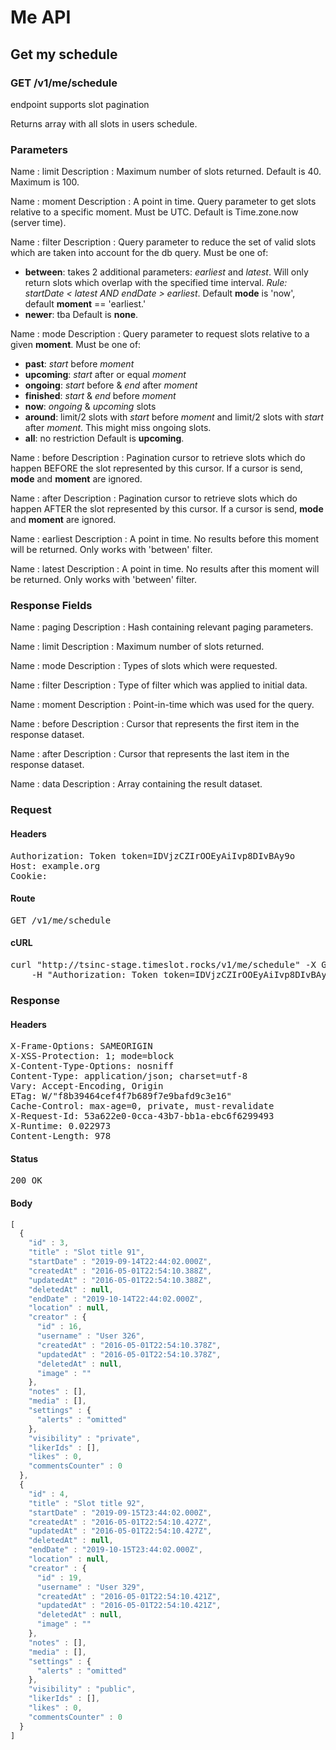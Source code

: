 # Me API

## Get my schedule

### GET /v1/me/schedule

endpoint supports slot pagination

Returns array with all slots in users schedule.

### Parameters

Name : limit
Description : Maximum number of slots returned. Default is 40. Maximum is 100.

Name : moment
Description : A point in time. Query parameter to get slots relative to a specific moment. Must be UTC.
Default is Time.zone.now (server time).

Name : filter
Description : Query parameter to reduce the set of valid slots which are taken into account for the db query. Must be one of:
- **between**: takes 2 additional parameters: *earliest* and *latest*. Will only return slots which overlap with the specified time interval. *Rule: startDate &lt; latest AND endDate &gt; earliest*. Default **mode** is &#39;now&#39;, default **moment** == &#39;earliest.&#39;
- **newer**: tba
Default is **none**.

Name : mode
Description : Query parameter to request slots relative to a given **moment**. Must be one of:
- **past**: *start* before *moment*
- **upcoming**: *start* after or equal *moment*
- **ongoing**: *start* before &amp; *end* after *moment*
- **finished**: *start* &amp; *end* before *moment*
- **now**: *ongoing* &amp; *upcoming* slots
- **around**: limit/2 slots with *start* before *moment* and limit/2 slots with *start* after *moment*. This might miss ongoing slots.
- **all**: no restriction
Default is **upcoming**.

Name : before
Description : Pagination cursor to retrieve slots which do happen BEFORE the slot represented by this cursor. If a cursor is send, **mode** and **moment** are ignored.

Name : after
Description : Pagination cursor to retrieve slots which do happen AFTER the slot represented by this cursor. If a cursor is send, **mode** and **moment** are ignored.

Name : earliest
Description : A point in time. No results before this moment will be returned. Only works with &#39;between&#39; filter.

Name : latest
Description : A point in time. No results after this moment will be returned. Only works with &#39;between&#39; filter.


### Response Fields

Name : paging
Description : Hash containing relevant paging parameters.

Name : limit
Description : Maximum number of slots returned.

Name : mode
Description : Types of slots which were requested.

Name : filter
Description : Type of filter which was applied to initial data.

Name : moment
Description : Point-in-time which was used for the query.

Name : before
Description : Cursor that represents the first item in the response dataset.

Name : after
Description : Cursor that represents the last item in the response dataset.

Name : data
Description : Array containing the result dataset.

### Request

#### Headers

<pre>Authorization: Token token=IDVjzCZIrOOEyAiIvp8DIvBAy9o
Host: example.org
Cookie: </pre>

#### Route

<pre>GET /v1/me/schedule</pre>

#### cURL

<pre class="request">curl &quot;http://tsinc-stage.timeslot.rocks/v1/me/schedule&quot; -X GET \
	-H &quot;Authorization: Token token=IDVjzCZIrOOEyAiIvp8DIvBAy9o&quot;</pre>

### Response

#### Headers

<pre>X-Frame-Options: SAMEORIGIN
X-XSS-Protection: 1; mode=block
X-Content-Type-Options: nosniff
Content-Type: application/json; charset=utf-8
Vary: Accept-Encoding, Origin
ETag: W/&quot;f8b39464cef4f7b689f7e9bafd9c3e16&quot;
Cache-Control: max-age=0, private, must-revalidate
X-Request-Id: 53a622e0-0cca-43b7-bb1a-ebc6f6299493
X-Runtime: 0.022973
Content-Length: 978</pre>

#### Status

<pre>200 OK</pre>

#### Body

```javascript
[
  {
    "id" : 3,
    "title" : "Slot title 91",
    "startDate" : "2019-09-14T22:44:02.000Z",
    "createdAt" : "2016-05-01T22:54:10.388Z",
    "updatedAt" : "2016-05-01T22:54:10.388Z",
    "deletedAt" : null,
    "endDate" : "2019-10-14T22:44:02.000Z",
    "location" : null,
    "creator" : {
      "id" : 16,
      "username" : "User 326",
      "createdAt" : "2016-05-01T22:54:10.378Z",
      "updatedAt" : "2016-05-01T22:54:10.378Z",
      "deletedAt" : null,
      "image" : ""
    },
    "notes" : [],
    "media" : [],
    "settings" : {
      "alerts" : "omitted"
    },
    "visibility" : "private",
    "likerIds" : [],
    "likes" : 0,
    "commentsCounter" : 0
  },
  {
    "id" : 4,
    "title" : "Slot title 92",
    "startDate" : "2019-09-15T23:44:02.000Z",
    "createdAt" : "2016-05-01T22:54:10.427Z",
    "updatedAt" : "2016-05-01T22:54:10.427Z",
    "deletedAt" : null,
    "endDate" : "2019-10-15T23:44:02.000Z",
    "location" : null,
    "creator" : {
      "id" : 19,
      "username" : "User 329",
      "createdAt" : "2016-05-01T22:54:10.421Z",
      "updatedAt" : "2016-05-01T22:54:10.421Z",
      "deletedAt" : null,
      "image" : ""
    },
    "notes" : [],
    "media" : [],
    "settings" : {
      "alerts" : "omitted"
    },
    "visibility" : "public",
    "likerIds" : [],
    "likes" : 0,
    "commentsCounter" : 0
  }
]
```
